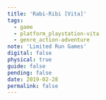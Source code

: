 ```yaml
---
title: 'Rabi-Ribi [Vita]'
tags:
  - game
  - platform_playstation-vita
  - genre_action-adventure
note: 'Limited Run Games'
digital: false
physical: true
guide: false
pending: false
date: 2019-02-28
permalink: false
---
```

